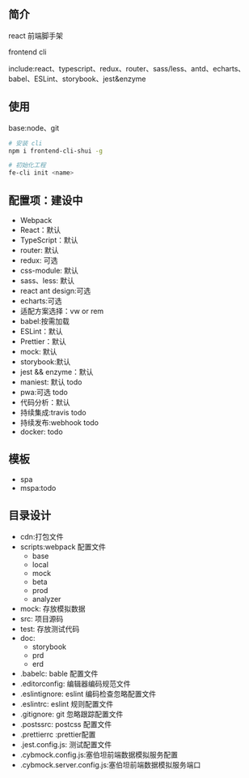 ## 简介
react 前端脚手架

frontend cli

include:react、typescript、redux、router、sass/less、antd、echarts、babel、ESLint、storybook、jest&enzyme

## 使用

base:node、git

```bash
# 安装 cli
npm i frontend-cli-shui -g

# 初始化工程
fe-cli init <name>

```

## 配置项：建设中

- Webpack
- React：默认
- TypeScript：默认
- router: 默认
- redux: 可选
- css-module: 默认
- sass、less: 默认
- react ant design:可选
- echarts:可选 
- 适配方案选择：vw or rem
- babel:按需加载
- ESLint：默认
- Prettier：默认
- mock: 默认
- storybook:默认
- jest && enzyme：默认 
- maniest: 默认 todo
- pwa:可选 todo
- 代码分析：默认
- 持续集成:travis todo
- 持续发布:webhook todo
- docker: todo



## 模板
- spa
- mspa:todo
## 目录设计

- cdn:打包文件
- scripts:webpack 配置文件
    - base
    - local
    - mock
    - beta
    - prod
    - analyzer
- mock: 存放模拟数据
- src: 项目源码
- test: 存放测试代码
- doc:
  - storybook
  - prd
  - erd
- .babelc: bable 配置文件
- .editorconfig: 编辑器编码规范文件
- .eslintignore: eslint 编码检查忽略配置文件
- .eslintrc: eslint 规则配置文件
- .gitignore: git 忽略跟踪配置文件
- .postssrc: postcss 配置文件
- .prettierrc :prettier配置
- .jest.config.js: 测试配置文件
- .cybmock.config.js:塞伯坦前端数据模拟服务配置
- .cybmock.server.config.js:塞伯坦前端数据模拟服务端口